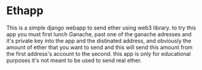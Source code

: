 # Ethapp
This is a simple django webapp to send ether using web3 library.
to try this app you must first lunch Ganache, past one of the ganache adresses and it's private key into the app and the distinated address, and obviously the amount of ether that you want to send and this will send this amount from the first address's account to the second.
this app is only for educational purposes it's not meant to be used to send real ether.
